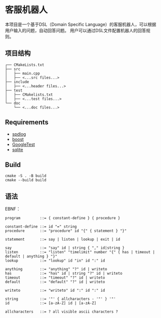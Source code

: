 # 客服机器人
本项目是一个基于DSL（Domain Specific Language）的客服机器人，可以根据用户输入的问题，自动回答问题。
用户可以通过DSL文件配置机器人的回答规则。
## 项目结构
```
┌── CMakeLists.txt
├── src
│   ├── main.cpp
│   ├── <...src files...>
├── include
│   ├── <...header files...>
├── test
│   ├── CMakelists.txt
│   ├── <...test files...>
└── doc
    └── <...doc files...>
```
## Requirements
- [spdlog](https://github.com/gabime/spdlog)
- [boost](https://www.boost.org/)
- [GoogleTest](https://github.com/google/googletest)
- [sqlite](https://www.sqlite.org/index.html)

## Build
```shell
cmake -S . -B build
cmake --build build
```

## 语法
EBNF：
```
program         ::= { constant-define } { procedure }

constant-define ::= id "=" string
procedure       ::= "procedure" id "{" { statement } "}"

statement       ::= say | listen | lookup | exit | id

say             ::= "say" id | string { "," id|string }
listen          ::= "listen" "timelimit" number "{" { has | timeout | default | anything } "}"
lookup          ::= "lookup" id "in" id ":" id

anything        ::= "anything" "?" id | writeto
has             ::= "has" id | string "?" id | writeto
timeout         ::= "timeout" "?" id | writeto
default         ::= "default" "?" id | writeto

writeto         ::= "writeto" id ":" id ":" id

string          ::= '"' { allcharacters - '"' } '"'
id              ::= [a-zA-Z] id | [a-zA-Z]

allcharacters   ::= ? all visible ascii characters ?
```
